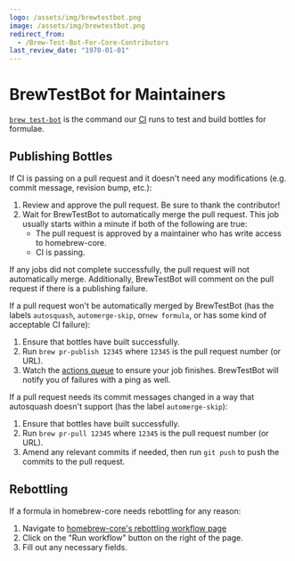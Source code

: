 ```yaml
---
logo: /assets/img/brewtestbot.png
image: /assets/img/brewtestbot.png
redirect_from:
  - /Brew-Test-Bot-For-Core-Contributors
last_review_date: "1970-01-01"
---
```


# BrewTestBot for Maintainers

[`brew test-bot`](Manpage.md#test-bot-options-formula) is the command our [CI](https://github.com/BrewTestBot) runs to test and build bottles for formulae.

## Publishing Bottles

If CI is passing on a pull request and it doesn't need any modifications (e.g. commit message, revision bump, etc.):

1. Review and approve the pull request. Be sure to thank the contributor!
2. Wait for BrewTestBot to automatically merge the pull request. This job usually starts within a minute if both of the following are true:
    - The pull request is approved by a maintainer who has write access to homebrew-core.
    - CI is passing.

If any jobs did not complete successfully, the pull request will not automatically merge. Additionally, BrewTestBot will comment on the pull request if there is a publishing failure.

If a pull request won't be automatically merged by BrewTestBot (has the labels `autosquash`, `automerge-skip`, or`new formula`, or has some kind of acceptable CI failure):

1. Ensure that bottles have built successfully.
2. Run `brew pr-publish 12345` where `12345` is the pull request number (or URL).
3. Watch the [actions queue](https://github.com/Homebrew/homebrew-core/actions) to ensure your job finishes. BrewTestBot will notify you of failures with a ping as well.

If a pull request needs its commit messages changed in a way that autosquash doesn't support (has the label `automerge-skip`):

1. Ensure that bottles have built successfully.
2. Run `brew pr-pull 12345` where `12345` is the pull request number (or URL).
3. Amend any relevant commits if needed, then run `git push` to push the commits to the pull request.

## Rebottling

If a formula in homebrew-core needs rebottling for any reason:

1. Navigate to [homebrew-core's rebottling workflow page](https://github.com/Homebrew/homebrew-core/actions/workflows/dispatch-rebottle.yml)
2. Click on the "Run workflow" button on the right of the page.
3. Fill out any necessary fields.

